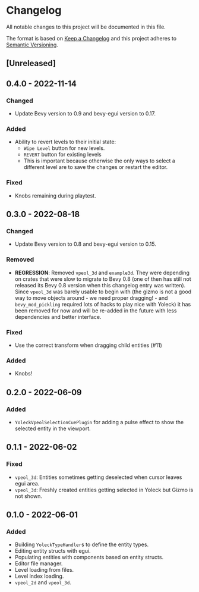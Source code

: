 # Changelog
All notable changes to this project will be documented in this file.

The format is based on [Keep a Changelog](http://keepachangelog.com/en/1.0.0/)
and this project adheres to [Semantic Versioning](http://semver.org/spec/v2.0.0.html).

## [Unreleased]

## 0.4.0 - 2022-11-14
### Changed
- Update Bevy version to 0.9 and bevy-egui version to 0.17.

### Added
- Ability to revert levels to their initial state:
  - `Wipe Level` button for new levels.
  - `REVERT` button for existing levels
  - This is important because otherwise the only ways to select a different
    level are to save the changes or restart the editor.

### Fixed
- Knobs remaining during playtest.

## 0.3.0 - 2022-08-18
### Changed
- Update Bevy version to 0.8 and bevy-egui version to 0.15.

### Removed
- **REGRESSION**: Removed `vpeol_3d` and `example3d`. They were depending on
  crates that were slow to migrate to Bevy 0.8 (one of then has still not
  released its Bevy 0.8 version when this changelog entry was written). Since
  `vpeol_3d` was barely usable to begin with (the gizmo is not a good way to
  move objects around - we need proper dragging! - and `bevy_mod_pickling`
  required lots of hacks to play nice with Yoleck) it has been removed for now
  and will be re-added in the future with less dependencies and better
  interface.

### Fixed
- Use the correct transform when dragging child entities (#11)

### Added
- Knobs!

## 0.2.0 - 2022-06-09
### Added
- `YoleckVpeolSelectionCuePlugin` for adding a pulse effect to show the
  selected entity in the viewport.

## 0.1.1 - 2022-06-02
### Fixed
- `vpeol_3d`: Entities sometimes getting deselected when cursor leaves egui area.
- `vpeol_3d`: Freshly created entities getting selected in Yoleck but Gizmo is not shown.

## 0.1.0 - 2022-06-01
### Added
- Building `YoleckTypeHandler`s to define the entity types.
- Editing entity structs with egui.
- Populating entities with components based on entity structs.
- Editor file manager.
- Level loading from files.
- Level index loading.
- `vpeol_2d` and `vpeol_3d`.

